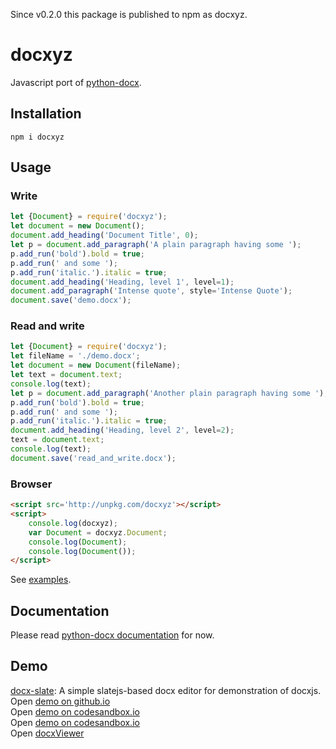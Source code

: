 Since v0.2.0 this package is published to npm as docxyz.

# docxyz
Javascript port of [python-docx](https://github.com/python-openxml/python-docx).  

## Installation
```shell
npm i docxyz
```

## Usage

### Write
```javascript
let {Document} = require('docxyz');
let document = new Document();
document.add_heading('Document Title', 0);
let p = document.add_paragraph('A plain paragraph having some ');
p.add_run('bold').bold = true;
p.add_run(' and some ');
p.add_run('italic.').italic = true;
document.add_heading('Heading, level 1', level=1);
document.add_paragraph('Intense quote', style='Intense Quote');
document.save('demo.docx');
```

### Read and write
```javascript
let {Document} = require('docxyz');
let fileName = './demo.docx';
let document = new Document(fileName);
let text = document.text;
console.log(text);
let p = document.add_paragraph('Another plain paragraph having some ');
p.add_run('bold').bold = true;
p.add_run(' and some ');
p.add_run('italic.').italic = true;
document.add_heading('Heading, level 2', level=2);
text = document.text;
console.log(text);
document.save('read_and_write.docx');
```

### Browser

```html
<script src='http://unpkg.com/docxyz'></script>
<script>
    console.log(docxyz);
    var Document = docxyz.Document;
    console.log(Document);
    console.log(Document());
</script>
```

See [examples](https://github.com/zhangyu836/docxjs/tree/main/demo).

## Documentation
Please read [python-docx documentation](https://python-docx.readthedocs.org/en/latest/) for now.

## Demo
[docx-slate](https://github.com/zhangyu836/docx-slate): A simple slatejs-based docx editor for demonstration of docxjs.  
Open [demo on github.io](https://zhangyu836.github.io/docx-slate/)  
Open [demo on codesandbox.io](https://codesandbox.io/s/docx-slate-2f4l1z)  
Open [demo on codesandbox.io](https://codesandbox.io/s/docx-slate-webpack4-3ldhk0)  
Open [docxViewer](https://zhangyu836.github.io/docxViewer/)  

